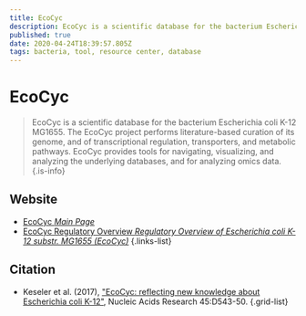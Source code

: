 ```yaml
---
title: EcoCyc
description: EcoCyc is a scientific database for the bacterium Escherichia coli K-12 MG1655. 
published: true
date: 2020-04-24T18:39:57.805Z
tags: bacteria, tool, resource center, database
---
```


# EcoCyc

> EcoCyc is a scientific database for the bacterium Escherichia coli K-12 MG1655. The EcoCyc project performs literature-based curation of its genome, and of transcriptional regulation, transporters, and metabolic pathways.
&NewLine;
EcoCyc provides tools for navigating, visualizing, and analyzing the underlying databases, and for analyzing omics data.
{.is-info}



## Website

- [EcoCyc *Main Page*](https://ecocyc.org/)
- [EcoCyc Regulatory Overview *Regulatory Overview of Escherichia coli K-12 substr. MG1655 (EcoCyc)*](https://ecocyc.org/overviewsWeb/regOv.shtml)
{.links-list}

## Citation

- Keseler et al. (2017), ["EcoCyc: reflecting new knowledge about Escherichia coli K-12"](https://academic.oup.com/nar/article/45/D1/D543/2605724), Nucleic Acids Research 45:D543-50.
{.grid-list}